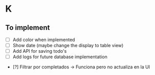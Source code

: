 # K

## To implement

- [ ] Add color when implemented
- [ ] Show date (maybe change the display to table view)
- [ ] Add API for saving todo's
- [ ] Add logs for future database implementation
- [?] Filtrar por completados -> Funciona pero no actualiza en la UI
